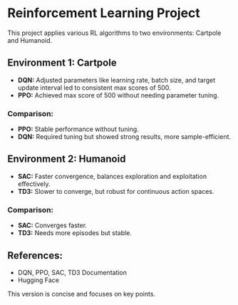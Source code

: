 

# Reinforcement Learning Project

This project applies various RL algorithms to two environments: Cartpole and Humanoid.

## Environment 1: Cartpole

- **DQN:** Adjusted parameters like learning rate, batch size, and target update interval led to consistent max scores of 500.
- **PPO:** Achieved max score of 500 without needing parameter tuning.

### Comparison:
- **PPO:** Stable performance without tuning.
- **DQN:** Required tuning but showed strong results, more sample-efficient.

## Environment 2: Humanoid

- **SAC:** Faster convergence, balances exploration and exploitation effectively.
- **TD3:** Slower to converge, but robust for continuous action spaces.

### Comparison:
- **SAC:** Converges faster.
- **TD3:** Needs more episodes but stable.

## References:
- DQN, PPO, SAC, TD3 Documentation
- Hugging Face


This version is concise and focuses on key points.
